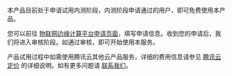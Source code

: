 本产品目前处于申请试用内测阶段，内测阶段申请通过的用户，即可免费使用本产品。

您可以前往 [物联网边缘计算平台申请页面](https://cloud.tencent.com/apply/p/383jwsxv4hi)，填写申请信息。收到您的申请后，我们将进入审核阶段。如通过审核，即可开始使用本服务。

产品试用过程中如需使用腾讯云其他云产品服务，详细的费用信息请参见 [腾讯云定价](https://buy.cloud.tencent.com/price) 的详细说明。如有更多问题请 [联系我们](https://cloud.tencent.com/about/connect)。
